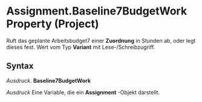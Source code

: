 
# Assignment.Baseline7BudgetWork Property (Project)

Ruft das geplante Arbeitsbudget7 einer  **Zuordnung** in Stunden ab, oder legt dieses fest. Wert vom Typ **Variant** mit Lese-/Schreibzugriff.


## Syntax

 _Ausdruck_. **Baseline7BudgetWork**

 _Ausdruck_ Eine Variable, die ein **Assignment** -Objekt darstellt.

